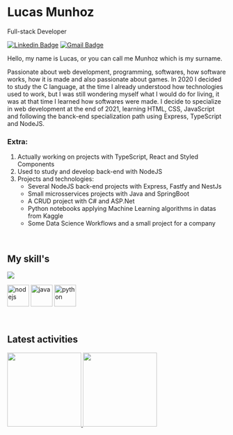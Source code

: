 # Lucas Munhoz

Full-stack Developer

[![Linkedin Badge](https://img.shields.io/badge/-Lucas%20Munhoz-986DFF?style=flat-square&logo=Linkedin&logoColor=white&link=https://www.linkedin.com/in/lucas-munhoz-b946131a5/)](https://www.linkedin.com/in/lucas-munhoz-b946131a5/) 
[![Gmail Badge](https://img.shields.io/badge/-lucasmunhozarruda@gmail.com-986DFF?style=flat-square&logo=Gmail&logoColor=white&link=mailto:lucasmunhozarruda@gmail.com)](mailto:lucasmunhozarruda@gmail.com)

Hello, my name is Lucas, or you can call me Munhoz which is my surname.

Passionate about web development, programming, softwares, how software works, how it is made and also passionate about games. In 2020 I decided
to study the C language, at the time I already understood how technologies used to work, but I was still wondering myself what I would do for living, it was at that time
I learned how softwares were made. I decide to specialize in web development at the end of 2021, learning HTML, CSS, JavaScript and following the banck-end specialization
path using Express, TypeScript and NodeJS.


### Extra:
1. Actually working on projects with TypeScript, React and Styled Components
2. Used to study and develop back-end with NodeJS
3. Projects and technologies:
   - Several NodeJS back-end projects with Express, Fastfy and NestJs
   - Small microsservices projects with Java and SpringBoot
   - A CRUD project with C# and ASP.Net
   - Python notebooks applying Machine Learning algorithms in datas from Kaggle
   - Some Data Science Workflows and a small project for a company

<br />
<h2>My skill's</h2>
<p>
   <img src="https://simpleskill.icons.workers.dev/svg?i=react,styledcomponents,typescript,javascript,html5,css3" />
</p>
<p>
   <img src="https://api.iconify.design/skill-icons:nodejs-dark.svg" alt="nodejs" width="50" height="50"/>
   <img src="https://api.iconify.design/skill-icons:java-dark.svg" alt="java" width="50" height="50"/>
   <img src="https://api.iconify.design/skill-icons:python-dark.svg" alt="python" width="50" height="50"/>
</p>

<br />
<h2>Latest activities</h2>
<div>
  <a href="https://github.com/munhoz2k">
  <img height="170em" src="https://github-readme-stats.vercel.app/api?username=munhoz2k&show_icons=true&theme=dark&include_all_commits=true&count_private=true"/>
  <img height="170em" src="https://github-readme-stats.vercel.app/api/top-langs/?username=munhoz2k&layout=compact&langs_count=7&theme=dark"/>
</div>
